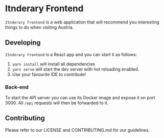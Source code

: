 # Itnderary Frontend

`Itnderary frontend` is a web application that will recommend you interesting things to do when visiting Austria.

## Developing

`Itnderary frontend` is a React app and you can start it as follows:

1. `yarn install` will install all dependencies
2. `yarn serve` will start the dev server with hot reloading enabled.
3. Use your favourite IDE to contribute!

### Back-end

To start the API server you can use its Docker image and expose it on port 3000.
All `/api` requests will then be forwarded to it.

## Contributing

Please refer to our LICENSE and CONTRIBUTING.md for our guidelines.

